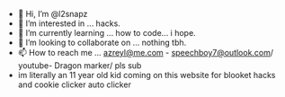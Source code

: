 - 👋 Hi, I’m @l2snapz
- 👀 I’m interested in ... hacks.
- 🌱 I’m currently learning ... how to code... i hope.
- 💞️ I’m looking to collaborate on ... nothing tbh.
- 📫 How to reach me ... azreyl@me.com   -  speechboy7@outlook.com/ youtube- Dragon marker/ pls sub
- im literally an 11 year old kid coming on this website for blooket hacks and cookie clicker auto clicker
<!---
l2snapz/l2snapz is a ✨ special ✨ repository because its `README.md` (this file) appears on your GitHub profile.
You can click the Preview link to take a look at your changes.
--->
